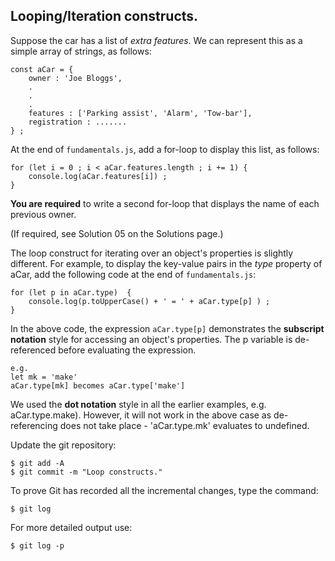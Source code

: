 ## Looping/Iteration constructs.

Suppose the car has a list of *extra features*. We can represent this as a simple array of strings, as follows:
~~~
const aCar = {
    owner : 'Joe Bloggs',
    .
    .
    .
    features : ['Parking assist', 'Alarm', 'Tow-bar'],
    registration : .......
} ;
~~~
At the end of `fundamentals.js`, add a for-loop to display this list, as follows:
~~~
for (let i = 0 ; i < aCar.features.length ; i += 1) {
    console.log(aCar.features[i]) ;
} 
~~~

__You are required__ to write a second for-loop that displays the name of each previous owner. 

(If required, see Solution 05 on the Solutions page.)

The loop construct for iterating over an object's properties is slightly different. For example, to display the key-value pairs in the *type* property of aCar, add the following code at the end of `fundamentals.js`:
~~~
for (let p in aCar.type)  {
    console.log(p.toUpperCase() + ' = ' + aCar.type[p] ) ;
}
~~~

In the above code, the expression `aCar.type[p]` demonstrates the __subscript notation__ style for accessing an object's properties. The p variable is de-referenced before evaluating the expression.
~~~
e.g.
let mk = 'make' 
aCar.type[mk] becomes aCar.type['make']
~~~
We used the __dot notation__ style in all the earlier examples, e.g. aCar.type.make). However, it will not work in the above case as de-referencing does not take place - 'aCar.type.mk' evaluates to undefined. 
 
Update the git repository:
~~~ 
$ git add -A
$ git commit -m "Loop constructs."
~~~

To prove Git has recorded all the incremental changes, type the command:
~~~
$ git log
~~~
For more detailed output use:
~~~
$ git log -p
~~~
